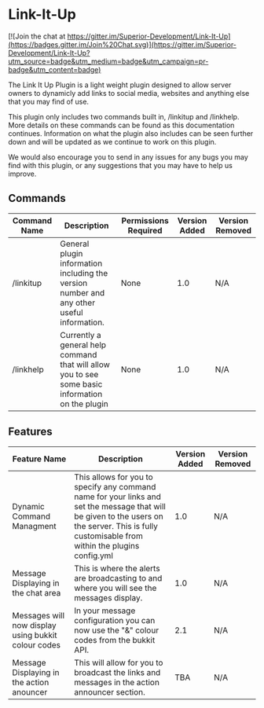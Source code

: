 Link-It-Up
==========

[![Join the chat at https://gitter.im/Superior-Development/Link-It-Up](https://badges.gitter.im/Join%20Chat.svg)](https://gitter.im/Superior-Development/Link-It-Up?utm_source=badge&utm_medium=badge&utm_campaign=pr-badge&utm_content=badge)

The Link It Up Plugin is a light weight plugin designed to allow server owners to dynamicly add links to social media, websites and anything else that you may find of use.

This plugin only includes two commands built in, /linkitup and /linkhelp. More details on these commands can be found as this documentation continues. Information on what the plugin also includes can be seen further down and will be updated as we continue to work on this plugin.

We would also encourage you to send in any issues for any bugs you may find with this plugin, or any suggestions that you may have to help us improve.

Commands
-------

| Command Name | Description                                                                                      | Permissions Required | Version Added | Version Removed |
|--------------|--------------------------------------------------------------------------------------------------|----------------------|---------------|-----------------|
| /linkitup    | General plugin information including the version number and any other useful information.        | None                 | 1.0           | N/A             |
| /linkhelp    | Currently a general help command that will allow you to see some basic information on the plugin | None                 | 1.0           | N/A             |

Features
-------

| Feature Name                                              | Description                                                                                                                                                                                     | Version Added | Version Removed |
|-----------------------------------------------------------|-------------------------------------------------------------------------------------------------------------------------------------------------------------------------------------------------|---------------|-----------------|
| Dynamic Command Managment                                 | This allows for you to specify any command name for your links and set the message that will be given to the users on the server. This is fully customisable from within the plugins config.yml | 1.0           | N/A             |
| Message Displaying in the chat area                       | This is where the alerts are broadcasting to and where you will see the messages display.                                                                                                       | 1.0           | N/A             |
| Messages will now display using bukkit colour codes       | In your message configuration you can now use the "&" colour codes from the bukkit API.                                                                                                         | 2.1           | N/A             |
| Message Displaying in the action anouncer                 | This will allow for you to broadcast the links and messages in the action announcer section.                                                                                                    | TBA           | N/A             |
